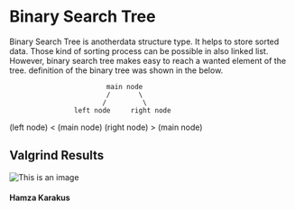# Binary Search Tree

Binary Search Tree is anotherdata structure type. It helps to store sorted data. Those kind of sorting process can be possible in also linked list. However, binary search tree makes easy to reach a wanted element of the tree.
definition of the binary tree was shown in the below.

                            main node
                            /       \
                           /         \
                    left node     right node
(left node) < (main node)
(right node) > (main node)

## Valgrind Results
![This is an image](valgrindResult.png)
#### Hamza Karakus